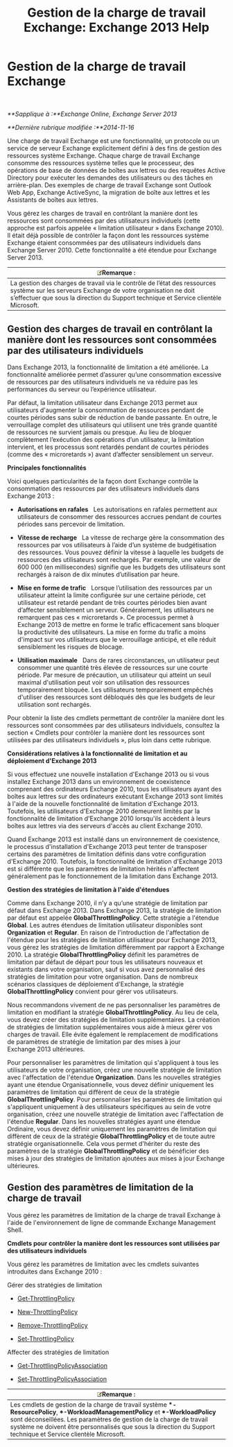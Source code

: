 ﻿---
title: 'Gestion de la charge de travail Exchange: Exchange 2013 Help'
TOCTitle: Gestion de la charge de travail Exchange
ms:assetid: 276740c4-bdb7-49f1-9470-ae6f2bfd65aa
ms:mtpsurl: https://technet.microsoft.com/fr-fr/library/JJ150503(v=EXCHG.150)
ms:contentKeyID: 50477691
ms.date: 04/24/2018
mtps_version: v=EXCHG.150
ms.translationtype: HT
---

# Gestion de la charge de travail Exchange

 

_**Sapplique à :**Exchange Online, Exchange Server 2013_

_**Dernière rubrique modifiée :**2014-11-16_

Une charge de travail Exchange est une fonctionnalité, un protocole ou un service de serveur Exchange explicitement défini à des fins de gestion des ressources système Exchange. Chaque charge de travail Exchange consomme des ressources système telles que le processeur, des opérations de base de données de boîtes aux lettres ou des requêtes Active Directory pour exécuter les demandes des utilisateurs ou des tâches en arrière-plan. Des exemples de charge de travail Exchange sont Outlook Web App, Exchange ActiveSync, la migration de boîte aux lettres et les Assistants de boîtes aux lettres.

Vous gérez les charges de travail en contrôlant la manière dont les ressources sont consommées par des utilisateurs individuels (cette approche est parfois appelée « limitation utilisateur » dans Exchange 2010). Il était déjà possible de contrôler la façon dont les ressources système Exchange étaient consommées par des utilisateurs individuels dans Exchange Server 2010. Cette fonctionnalité a été étendue pour Exchange Server 2013.

<table>
<thead>
<tr class="header">
<th><img src="images/JJ159664.note(EXCHG.150).gif" title="Remarque" alt="Remarque" />Remarque :</th>
</tr>
</thead>
<tbody>
<tr class="odd">
<td>La gestion des charges de travail via le contrôle de l’état des ressources système sur les serveurs Exchange de votre organisation ne doit s’effectuer que sous la direction du Support technique et Service clientèle Microsoft.</td>
</tr>
</tbody>
</table>


## Gestion des charges de travail en contrôlant la manière dont les ressources sont consommées par des utilisateurs individuels

Dans Exchange 2013, la fonctionnalité de limitation a été améliorée. La fonctionnalité améliorée permet d’assurer qu’une consommation excessive de ressources par des utilisateurs individuels ne va réduire pas les performances du serveur ou l’expérience utilisateur.

Par défaut, la limitation utilisateur dans Exchange 2013 permet aux utilisateurs d'augmenter la consommation de ressources pendant de courtes périodes sans subir de réduction de bande passante. En outre, le verrouillage complet des utilisateurs qui utilisent une très grande quantité de ressources ne survient jamais ou presque. Au lieu de bloquer complètement l’exécution des opérations d’un utilisateur, la limitation intervient, et les processus sont retardés pendant de courtes périodes (comme des « microretards ») avant d’affecter sensiblement un serveur.

**Principales fonctionnalités**

Voici quelques particularités de la façon dont Exchange contrôle la consommation des ressources par des utilisateurs individuels dans Exchange 2013 :

  - **Autorisations en rafales**   Les autorisations en rafales permettent aux utilisateurs de consommer des ressources accrues pendant de courtes périodes sans percevoir de limitation.

  - **Vitesse de recharge**   La vitesse de recharge gère la consommation des ressources par vos utilisateurs à l’aide d’un système de budgétisation des ressources. Vous pouvez définir la vitesse à laquelle les budgets de ressources des utilisateurs sont rechargés. Par exemple, une valeur de 600 000 (en millisecondes) signifie que les budgets des utilisateurs sont rechargés à raison de dix minutes d’utilisation par heure.

  - **Mise en forme de trafic**   Lorsque l’utilisation des ressources par un utilisateur atteint la limite configurée sur une certaine période, cet utilisateur est retardé pendant de très courtes périodes bien avant d’affecter sensiblement un serveur. Généralement, les utilisateurs ne remarquent pas ces « microretards ». Ce processus permet à Exchange 2013 de mettre en forme le trafic efficacement sans bloquer la productivité des utilisateurs. La mise en forme du trafic a moins d'impact sur vos utilisateurs que le verrouillage anticipé, et elle réduit sensiblement les risques de blocage.

  - **Utilisation maximale**   Dans de rares circonstances, un utilisateur peut consommer une quantité très élevée de ressources sur une courte période. Par mesure de précaution, un utilisateur qui atteint un seuil maximal d'utilisation peut voir son utilisation des ressources temporairement bloquée. Les utilisateurs temporairement empêchés d'utiliser des ressources sont débloqués dès que les budgets de leur utilisation sont rechargés.

Pour obtenir la liste des cmdlets permettant de contrôler la manière dont les ressources sont consommées par des utilisateurs individuels, consultez la section « Cmdlets pour contrôler la manière dont les ressources sont utilisées par des utilisateurs individuels », plus loin dans cette rubrique.

**Considérations relatives à la fonctionnalité de limitation et au déploiement d'Exchange 2013**

Si vous effectuez une nouvelle installation d'Exchange 2013 ou si vous installez Exchange 2013 dans un environnement de coexistence comprenant des ordinateurs Exchange 2010, tous les utilisateurs ayant des boîtes aux lettres sur des ordinateurs exécutant Exchange 2013 sont limités à l'aide de la nouvelle fonctionnalité de limitation d'Exchange 2013. Toutefois, les utilisateurs d'Exchange 2010 demeurent limités par la fonctionnalité de limitation d'Exchange 2010 lorsqu'ils accèdent à leurs boîtes aux lettres via des serveurs d'accès au client Exchange 2010.

Quand Exchange 2013 est installé dans un environnement de coexistence, le processus d'installation d'Exchange 2013 peut tenter de transposer certains des paramètres de limitation définis dans votre configuration d'Exchange 2010. Toutefois, la fonctionnalité de limitation d'Exchange 2013 est si différente que les paramètres de limitation hérités n'affectent généralement pas le fonctionnement de la limitation dans Exchange 2013.

**Gestion des stratégies de limitation à l'aide d'étendues**

Comme dans Exchange 2010, il n’y a qu’une stratégie de limitation par défaut dans Exchange 2013. Dans Exchange 2013, la stratégie de limitation par défaut est appelée **GlobalThrottlingPolicy**. Cette stratégie a l'étendue **Global**. Les autres étendues de limitation utilisateur disponibles sont **Organization** et **Regular**. En raison de l'introduction de l'affectation de l'étendue pour les stratégies de limitation utilisateur pour Exchange 2013, vous gérez les stratégies de limitation différemment par rapport à Exchange 2010. La stratégie **GlobalThrottlingPolicy** définit les paramètres de limitation par défaut de départ pour tous les utilisateurs nouveaux et existants dans votre organisation, sauf si vous avez personnalisé des stratégies de limitation pour votre organisation. Dans de nombreux scénarios classiques de déploiement d'Exchange, la stratégie **GlobalThrottlingPolicy** convient pour gérer vos utilisateurs.

Nous recommandons vivement de ne pas personnaliser les paramètres de limitation en modifiant la stratégie **GlobalThrottlingPolicy**. Au lieu de cela, vous devez créer des stratégies de limitation supplémentaires. La création de stratégies de limitation supplémentaires vous aide à mieux gérer vos charges de travail. Elle évite également le remplacement de modifications de paramètres de stratégie de limitation par des mises à jour Exchange 2013 ultérieures.

Pour personnaliser les paramètres de limitation qui s'appliquent à tous les utilisateurs de votre organisation, créez une nouvelle stratégie de limitation avec l'affectation de l'étendue **Organization**. Dans les nouvelles stratégies ayant une étendue Organisationnelle, vous devez définir uniquement les paramètres de limitation qui diffèrent de ceux de la stratégie **GlobalThrottlingPolicy**. Pour personnaliser les paramètres de limitation qui s'appliquent uniquement à des utilisateurs spécifiques au sein de votre organisation, créez une nouvelle stratégie de limitation avec l'affectation de l'étendue **Regular**. Dans les nouvelles stratégies ayant une étendue Ordinaire, vous devez définir uniquement les paramètres de limitation qui diffèrent de ceux de la stratégie **GlobalThrottlingPolicy** et de toute autre stratégie organisationnelle. Cela vous permet d'hériter du reste des paramètres de la stratégie **GlobalThrottlingPolicy** et de bénéficier des mises à jour des stratégies de limitation ajoutées aux mises à jour Exchange ultérieures.

## Gestion des paramètres de limitation de la charge de travail

Vous gérez les paramètres de limitation de la charge de travail Exchange à l'aide de l'environnement de ligne de commande Exchange Management Shell.

**Cmdlets pour contrôler la manière dont les ressources sont utilisées par des utilisateurs individuels**

Vous gérez les paramètres de limitation avec les cmdlets suivantes introduites dans Exchange 2010 :

Gérer des stratégies de limitation

  - [Get-ThrottlingPolicy](https://technet.microsoft.com/fr-fr/library/dd351264\(v=exchg.150\))

  - [New-ThrottlingPolicy](https://technet.microsoft.com/fr-fr/library/dd351045\(v=exchg.150\))

  - [Remove-ThrottlingPolicy](https://technet.microsoft.com/fr-fr/library/dd351178\(v=exchg.150\))

  - [Set-ThrottlingPolicy](https://technet.microsoft.com/fr-fr/library/dd298094\(v=exchg.150\))

Affecter des stratégies de limitation

  - [Get-ThrottlingPolicyAssociation](https://technet.microsoft.com/fr-fr/library/ff459241\(v=exchg.150\))

  - [Set-ThrottlingPolicyAssociation](https://technet.microsoft.com/fr-fr/library/ff459231\(v=exchg.150\))

<table>
<thead>
<tr class="header">
<th><img src="images/JJ159664.note(EXCHG.150).gif" title="Remarque" alt="Remarque" />Remarque :</th>
</tr>
</thead>
<tbody>
<tr class="odd">
<td>Les cmdlets de gestion de la charge de travail système <strong>*-ResourcePolicy</strong>, <strong>*-WorkloadManagementPolicy</strong> et <strong>*-WorkloadPolicy</strong> sont déconseillées. Les paramètres de gestion de la charge de travail système ne doivent être personnalisés que sous la direction du Support technique et Service clientèle Microsoft.</td>
</tr>
</tbody>
</table>


